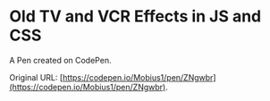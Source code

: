 # Old TV and VCR Effects in JS and CSS

A Pen created on CodePen.

Original URL: [https://codepen.io/Mobius1/pen/ZNgwbr](https://codepen.io/Mobius1/pen/ZNgwbr).

